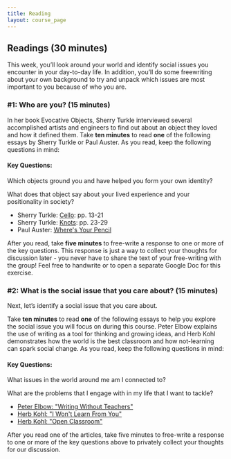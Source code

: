 ```yaml
---
title: Reading
layout: course_page
---
```

## Readings (30 minutes)

This week, you’ll look around your world and identify social issues you encounter in your day-to-day life. In addition, you’ll do some freewriting about your own background to try and unpack which issues are most important to you because of who you are.

### #1: Who are you? (15 minutes)
In her book Evocative Objects, Sherry Turkle interviewed several accomplished artists and engineers to find out about an object they loved and how it defined them. Take **ten minutes** to read **one** of the following essays by Sherry Turkle or Paul Auster. As you read, keep the following questions in mind:

#### Key Questions: 
Which objects ground you and have helped you form your own identity?

What does that object say about your lived experience and your positionality in society? 

- Sherry Turkle: [Cello](https://github.com/p2pu/writing-for-change-2022/blob/gh-pages/essays/turkle-objects-2011-Knots-WilliamWolff.pdf): pp. 13-21
- Sherry Turkle: [Knots](https://github.com/p2pu/writing-for-change-2022/blob/gh-pages/essays/turkle-objects-2011-Knots-WilliamWolff.pdf): pp. 23-29
- Paul Auster: [Where's Your Pencil](https://github.com/p2pu/writing-for-change-2022/blob/gh-pages/essays/Whats%20Your%20Pencil.pdf)

After you read, take **five minutes** to free-write a response to one or more of the key questions. This response is just a way to collect your thoughts for discussion later - you never have to share the text of your free-writing with the group! Feel free to handwrite or to open a separate Google Doc for this exercise.

### #2: What is the social issue that you care about? (15 minutes)
Next, let’s identify a social issue that you care about. 

Take **ten minutes** to read **one** of the following essays to help you explore the social issue you will focus on during this course. Peter Elbow explains the use of writing as a tool for thinking and growing ideas, and Herb Kohl demonstrates how the world is the best classroom and how not-learning can spark social change. As you read, keep the following questions in mind:

#### Key Questions:
What issues in the world around me am I connected to?

What are the problems that I engage with in my life that I want to tackle?

- [Peter Elbow: "Writing Without Teachers"](https://github.com/p2pu/writing-for-change-2022/blob/gh-pages/essays/elbow-p-1973-writing-without-teachers-growing.pdf)
- [Herb Kohl: "I Won't Learn From You"](https://github.com/p2pu/writing-for-change-2022/blob/gh-pages/essays/Kohl_I_Won't_Learn_from_You.pdf)
- [Herb Kohl: "Open Classroom"](https://github.com/p2pu/writing-for-change-2022/blob/gh-pages/essays/Kohl%20Open%20Classroom.pdf)

After you read one of the articles, take five minutes to free-write a response to one or more of the key questions above to privately collect your thoughts for our discussion.
